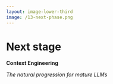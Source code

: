 ```yaml
---
layout: image-lower-third
image: /13-next-phase.png
---
```


# Next stage

**Context Engineering**

*The natural progression for mature LLMs*

<!--

**Speaker Notes:**
Main message: Context Engineering represents the natural next evolution for mature LLM collaboration

- Natural progression
- Mature LLMs
- Collaboration shift

*Transition: But what exactly is Context Engineering?*

...

So what's the next evolution? Context Engineering. This isn't about replacing the previous approaches - it's about recognizing that mature LLMs are ready for a fundamentally different kind of collaboration. Just like we adjust our parenting style as children mature, we need to adjust how we work with LLMs as they become more capable. This represents a stage separation moment where we move beyond complex agent orchestration to intelligent context-based collaboration.

-->
